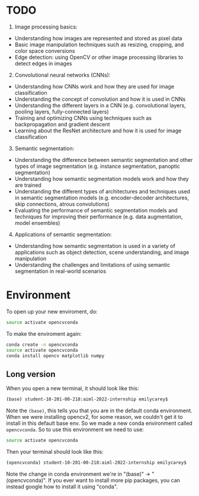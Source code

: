 # TODO

1. Image processing basics:
  * Understanding how images are represented and stored as pixel data
  * Basic image manipulation techniques such as resizing, cropping, and color space conversions
  * Edge detection: using OpenCV or other image processing libraries to detect edges in images

2. Convolutional neural networks (CNNs):
  * Understanding how CNNs work and how they are used for image classification
  * Understanding the concept of convolution and how it is used in CNNs
  * Understanding the different layers in a CNN (e.g. convolutional layers, pooling layers, fully-connected layers)
  * Training and optimizing CNNs using techniques such as backpropagation and gradient descent
  * Learning about the ResNet architecture and how it is used for image classification

3. Semantic segmentation:
  * Understanding the difference between semantic segmentation and other types of image segmentation (e.g. instance segmentation, panoptic segmentation)
  * Understanding how semantic segmentation models work and how they are trained
  * Understanding the different types of architectures and techniques used in semantic segmentation models (e.g. encoder-decoder architectures, skip connections, atrous convolutions)
  * Evaluating the performance of semantic segmentation models and techniques for improving their performance (e.g. data augmentation, model ensembles)

4. Applications of semantic segmentation:
  * Understanding how semantic segmentation is used in a variety of applications such as object detection, scene understanding, and image manipulation
  * Understanding the challenges and limitations of using semantic segmentation in real-world scenarios



# Environment

To open up your new enviroment, do:
```bash
source activate opencvconda
```

To make the enviroment again:

```bash
conda create -n opencvconda
source activate opencvconda
conda install opencv matplotlib numpy
```

## Long version

When you open a new terminal, it should look like this:
```bash
(base) student-10-201-00-218:aiml-2022-internship emilycarey$
```

Note the `(base)`, this tells you that you are in the default conda environment. When we were installing opencv2, for some reason, we couldn't get it to install in this default base env. So we made a new conda environment called `opencvconda`. So to use this environment we need to use:

```bash
source activate opencvconda
```

Then your terminal should look like this:

```bash
(opencvconda) student-10-201-00-218:aiml-2022-internship emilycarey$ 
```

Note the change in conda environment we're in "(base)" -> "(opencvconda)". If you ever want to install more pip packages, you can instead google how to install it using "conda". 